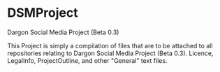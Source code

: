DSMProject
==========

Dargon Social Media Project (Beta 0.3)

This Project is simply a compilation of files that are to be attached to all repositories relating to 
Dargon Social Media Project (Beta 0.3). Licence, LegalInfo, ProjectOutline, and other "General" text
files.
